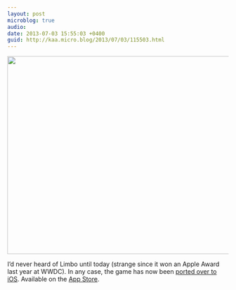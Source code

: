 ```yaml
---
layout: post
microblog: true
audio: 
date: 2013-07-03 15:55:03 +0400
guid: http://kaa.micro.blog/2013/07/03/115503.html
---
```

<img src="https://micro.kaa.bz/uploads/2018/65fc121fa9.jpg" alt="" width="800" height="450" class="alignnone size-full wp-image-614" />

I’d never heard of Limbo until today (strange since it won an Apple Award last year at WWDC). In any case, the game has now been <a href="http://limbogame.org/news/">ported over to iOS</a>. Available on the <a href="https://itunes.apple.com/us/app/id656951157%E2%80%8E">App Store</a>.
